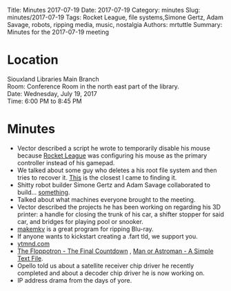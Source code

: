 Title: Minutes 2017-07-19
Date: 2017-07-19
Category: minutes
Slug: minutes/2017-07-19
Tags: Rocket League, file systems,Simone Gertz, Adam Savage, robots, ripping media, music, nostalgia
Authors: mrtuttle
Summary: Minutes for the 2017-07-19 meeting

Location
========

Siouxland Libraries Main Branch  
Room: Conference Room in the north east part of the library.  
Date: Wednesday, July 19, 2017  
Time: 6:00 PM to 8:45 PM

Minutes
=======

*   Vector described a script he wrote to temporarily disable his mouse because [Rocket League](https://www.rocketleague.com/) was configuring his mouse as the primary controller instead of his gamepad.
*   We talked about some guy who deletes a his root file system and then tries to recover it.  [This](https://www.youtube.com/watch?v=3BW8LL4-o8E) is the closest I came to finding it.
*   Shitty robot builder Simone Gertz and Adam Savage collaborated to build... [something](https://www.youtube.com/watch?annotation_id=annotation_4183912579&feature=iv&src_vid=8AKZk2ldPWs&v=U4LZbewqB-E).
*   Talked about what machines everyone brought to the meeting.
*   Vector described the projects he has been working on regarding his 3D printer: a handle for closing the trunk of his car, a shifter stopper for said car, and bridges for playing pool or snooker.
*   [makemkv](http://www.makemkv.com/) is a great program for ripping Blu-ray.
*   If anyone wants to kickstart creating a .fart tld, we support you.
*   [ytmnd.com](http://ytmnd.com/)
*   [The Floppotron - The Final Countdown](https://www.youtube.com/watch?v=G-X-p0C0Uas) , [Man or Astroman - A Simple Text File](https://www.youtube.com/watch?v=o0QHY7S-OtU).
*   Opello told us about a satellite receiver chip driver he recently completed and about a decoder chip driver he is now working on.
*   IP address drama from the days of yore.
